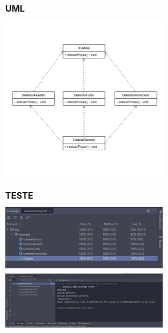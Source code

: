 <h1>UML</h1>

![Factory Methody UML.png](Factory%20Methody%20UML.png)

<h1>TESTE</h1>

![factory-methody-teste.png](factory-methody-teste.png)

![factory-methody-teste-02.png](factory-methody-teste-02.png)